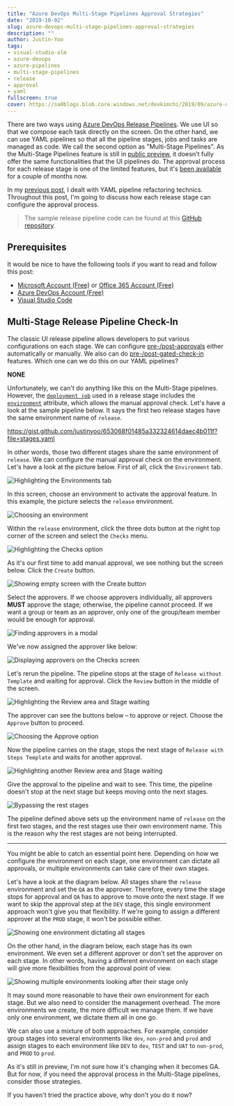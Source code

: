 ```yaml
---
title: "Azure DevOps Multi-Stage Pipelines Approval Strategies"
date: "2019-10-02"
slug: azure-devops-multi-stage-pipelines-approval-strategies
description: ""
author: Justin-Yoo
tags:
- visual-studio-alm
- azure-devops
- azure-pipelines
- multi-stage-pipelines
- release
- approval
- yaml
fullscreen: true
cover: https://sa0blogs.blob.core.windows.net/devkimchi/2019/09/azure-devops-yaml-pipelines-approval-strategy-00.png
---
```


There are two ways using [Azure DevOps Release Pipelines](https://docs.microsoft.com/en-us/azure/devops/pipelines/release/?view=azure-devops&WT.mc_id=devkimchicom-blog-juyoo). We use UI so that we compose each task directly on the screen. On the other hand, we can use YAML pipelines so that all the pipeline stages, jobs and tasks are managed as code. We call the second option as "Multi-Stage Pipelines". As the Multi-Stage Pipelines feature is still in [public preview](https://devblogs.microsoft.com/devops/whats-new-with-azure-pipelines/?WT.mc_id=devkimchicom-blog-juyoo), it doesn't fully offer the same functionalities that the UI pipelines do. The approval process for each release stage is one of the limited features, but it's [been available](https://docs.microsoft.com/en-us/azure/devops/pipelines/process/approvals?view=azure-devops&WT.mc_id=devkimchicom-blog-juyoo#approvals) for a couple of months now.

In my [previous post](https://devkimchi.com/2019/09/04/azure-devops-pipelines-refactoring-technics/), I dealt with YAML pipeline refactoring technics. Throughout this post, I'm going to discuss how each release stage can configure the approval process.

> The sample release pipeline code can be found at this [GitHub repository](https://github.com/devkimchi/Azure-Pipelines-Template-Sample).

## Prerequisites

It would be nice to have the following tools if you want to read and follow this post:

- [Microsoft Account (Free)](https://account.microsoft.com/account?lang=en-us&WT.mc_id=devkimchicom-blog-juyoo) or [Office 365 Account (Free)](https://www.office.com/?omkt=en-us&WT.mc_id=devkimchicom-blog-juyoo)
- [Azure DevOps Account (Free)](https://azure.microsoft.com/en-us/services/devops/?WT.mc_id=devkimchicom-blog-juyoo)
- [Visual Studio Code](https://code.visualstudio.com/?WT.mc_id=devkimchicom-blog-juyoo)

## Multi-Stage Release Pipeline Check-In

The classic UI release pipeline allows developers to put various configurations on each stage. We can configure [pre-/post-approvals](https://docs.microsoft.com/en-us/azure/devops/pipelines/release/approvals/approvals?view=azure-devops&WT.mc_id=devkimchicom-blog-juyoo) either automatically or manually. We also can do [pre-/post-gated-check-in](https://docs.microsoft.com/en-us/azure/devops/pipelines/release/approvals/gates?view=azure-devops&WT.mc_id=devkimchicom-blog-juyoo) features. Which one can we do this on our YAML pipelines?

**NONE**

Unfortunately, we can't do anything like this on the Multi-Stage pipelines. However, the [`deployment job`](https://docs.microsoft.com/en-us/azure/devops/pipelines/process/deployment-jobs?view=azure-devops&WT.mc_id=devkimchicom-blog-juyoo) used in a release stage includes the [`environment`](https://docs.microsoft.com/en-us/azure/devops/pipelines/process/environments?view=azure-devops&WT.mc_id=devkimchicom-blog-juyoo) attribute, which allows the manual approval check. Let's have a look at the sample pipeline below. It says the first two release stages have the same environment name of `release`.

https://gist.github.com/justinyoo/653068f01485a332324614daec4b011f?file=stages.yaml

In other words, those two different stages share the same environment of `release`. We can configure the manual approval check on the environment. Let's have a look at the picture below. First of all, click the `Environment` tab.

![Highlighting the Environments tab](https://sa0blogs.blob.core.windows.net/devkimchi/2019/09/azure-devops-yaml-pipelines-approval-strategy-01.png)

In this screen, choose an environment to activate the approval feature. In this example, the picture selects the `release` environment.

![Choosing an environment](https://sa0blogs.blob.core.windows.net/devkimchi/2019/09/azure-devops-yaml-pipelines-approval-strategy-02.png)

Within the `release` environment, click the three dots button at the right top corner of the screen and select the `Checks` menu.

![Highlighting the Checks option](https://sa0blogs.blob.core.windows.net/devkimchi/2019/09/azure-devops-yaml-pipelines-approval-strategy-03.png)

As it's our first time to add manual approval, we see nothing but the screen below. Click the `Create` button.

![Showing empty screen with the Create button](https://sa0blogs.blob.core.windows.net/devkimchi/2019/09/azure-devops-yaml-pipelines-approval-strategy-04.png)

Select the approvers. If we choose approvers individually, all approvers **MUST** approve the stage; otherwise, the pipeline cannot proceed. If we want a group or team as an approver, only one of the group/team member would be enough for approval.

![Finding approvers in a modal](https://sa0blogs.blob.core.windows.net/devkimchi/2019/09/azure-devops-yaml-pipelines-approval-strategy-05.png)

We've now assigned the approver like below:

![Displaying approvers on the Checks screen](https://sa0blogs.blob.core.windows.net/devkimchi/2019/09/azure-devops-yaml-pipelines-approval-strategy-06.png)

Let's rerun the pipeline. The pipeline stops at the stage of `Release without Template` and waiting for approval. Click the `Review` button in the middle of the screen.

![Highlighting the Review area and Stage waiting](https://sa0blogs.blob.core.windows.net/devkimchi/2019/09/azure-devops-yaml-pipelines-approval-strategy-07.png)

The approver can see the buttons below – to approve or reject. Choose the `Approve` button to proceed.

![Choosing the Approve option](https://sa0blogs.blob.core.windows.net/devkimchi/2019/09/azure-devops-yaml-pipelines-approval-strategy-08.png)

Now the pipeline carries on the stage, stops the next stage of `Release with Steps Template` and waits for another approval.

![Highlighting another Review area and Stage waiting](https://sa0blogs.blob.core.windows.net/devkimchi/2019/09/azure-devops-yaml-pipelines-approval-strategy-09.png)

Give the approval to the pipeline and wait to see. This time, the pipeline doesn't stop at the next stage but keeps moving onto the next stages.

![Bypassing the rest stages](https://sa0blogs.blob.core.windows.net/devkimchi/2019/09/azure-devops-yaml-pipelines-approval-strategy-10.png)

The pipeline defined above sets up the environment name of `release` on the first two stages, and the rest stages use their own environment name. This is the reason why the rest stages are not being interrupted.

* * *

You might be able to catch an essential point here. Depending on how we configure the environment on each stage, one environment can dictate all approvals, or multiple environments can take care of their own stages.

Let's have a look at the diagram below. All stages share the `release` environment and set the `QA` as the approver. Therefore, every time the stage stops for approval and `QA` has to approve to move onto the next stage. If we want to skip the approval step at the `DEV` stage, this single environment approach won't give you that flexibility. If we're going to assign a different approver at the `PROD` stage, it won't be possible either.

![Showing one environment dictating all stages](https://sa0blogs.blob.core.windows.net/devkimchi/2019/09/azure-devops-yaml-pipelines-approval-strategy-11.png)

On the other hand, in the diagram below, each stage has its own environment. We even set a different approver or don't set the approver on each stage. In other words, having a different environment on each stage will give more flexibilities from the approval point of view.

![Showing multiple environments looking after their stage only](https://sa0blogs.blob.core.windows.net/devkimchi/2019/09/azure-devops-yaml-pipelines-approval-strategy-12.png)

It may sound more reasonable to have their own environment for each stage. But we also need to consider the management overhead. The more environments we create, the more difficult we manage them. If we have only one environment, we dictate them all in one go.

We can also use a mixture of both approaches. For example, consider group stages into several environments like `dev`, `non-prod` and `prod` and assign stages to each environment like `DEV` to `dev`, `TEST` and `UAT` to `non-prod`, and `PROD` to `prod`.

As it's still in preview, I'm not sure how it's changing when it becomes GA. But for now, if you need the approval process in the Multi-Stage pipelines, consider those strategies.

If you haven't tried the practice above, why don't you do it now?
